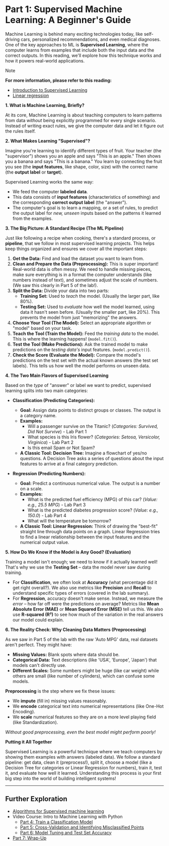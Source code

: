 # Part 1: Supervised Machine Learning: A Beginner's Guide


Machine Learning is behind many exciting technologies today, like self-driving cars, personalized recommendations, and even medical diagnoses. One of the key approaches to ML is **Supervised Learning**, where the computer learns from examples that include both the input data and the correct outputs. In this reading, we'll explore how this technique works and how it powers real-world applications.

> [!NOTE]  
> **For more information, please refer to this reading:** 
> - [Introduction to Supervised Learning](https://developers.google.com/machine-learning/intro-to-ml/supervised)
> - [Linear regression](https://developers.google.com/machine-learning/crash-course/linear-regression)


**1. What is Machine Learning, Briefly?**

At its core, Machine Learning is about teaching computers to learn patterns from data *without* being explicitly programmed for every single scenario. Instead of writing exact rules, we give the computer data and let it figure out the rules itself.

**2. What Makes Learning "Supervised"?**

Imagine you're learning to identify different types of fruit. Your teacher (the "supervisor") shows you an apple and says "This is an apple." Then shows you a banana and says "This is a banana." You learn by connecting the fruit you see (the **input features**, like shape, color, size) with the correct name (the **output label** or **target**).

Supervised Learning works the same way:
*   We feed the computer **labeled data**.
*   This data consists of **input features** (characteristics of something) and the corresponding **correct output label** (the "answer").
*   The computer's goal is to learn a mapping, or a set of rules, to predict the output label for *new, unseen* inputs based on the patterns it learned from the examples.

**3. The Big Picture: A Standard Recipe (The ML Pipeline)**

Just like following a recipe when cooking, there's a standard process, or **pipeline**, that we follow in most supervised learning projects. This helps keep things organized and ensures we cover all the important steps:

1.  **Get the Data:** Find and load the dataset you want to learn from.
2.  **Clean and Prepare the Data (Preprocessing):** This is super important! Real-world data is often messy. We need to handle missing pieces, make sure everything is in a format the computer understands (like numbers instead of text), and sometimes adjust the scale of numbers. (We saw this clearly in Part 5 of the lab!).
3.  **Split the Data:** Divide your data into two parts:
    *   **Training Set:** Used to *teach* the model. (Usually the larger part, like 80%).
    *   **Testing Set:** Used to *evaluate* how well the model learned, using data it hasn't seen before. (Usually the smaller part, like 20%). This prevents the model from just "memorizing" the answers.
4.  **Choose Your Tool (The Model):** Select an appropriate algorithm or "model" based on your task.
5.  **Teach the Tool (Train the Model):** Feed the *training data* to the model. This is where the learning happens! (`model.fit()`).
6.  **Test the Tool (Make Predictions):** Ask the trained model to make predictions on the *testing data's* input features. (`model.predict()`).
7.  **Check the Score (Evaluate the Model):** Compare the model's predictions on the test set with the actual known answers (the test set labels). This tells us how well the model performs on unseen data.

**4. The Two Main Flavors of Supervised Learning**

Based on the *type* of "answer" or label we want to predict, supervised learning splits into two main categories:

*   **Classification (Predicting Categories):**
    *   **Goal:** Assign data points to distinct groups or classes. The output is a category name.
    *   **Examples:**
        *   Will a passenger survive on the Titanic? (*Categories: Survived, Did Not Survive*) - Lab Part 1
        *   What species is this Iris flower? (*Categories: Setosa, Versicolor, Virginica*) - Lab Part 2
        *   Is this email Spam or Not Spam?
    *   **A Classic Tool: Decision Tree:** Imagine a flowchart of yes/no questions. A Decision Tree asks a series of questions about the input features to arrive at a final category prediction.

*   **Regression (Predicting Numbers):**
    *   **Goal:** Predict a continuous numerical value. The output is a number on a scale.
    *   **Examples:**
        *   What is the predicted fuel efficiency (MPG) of this car? (*Value: e.g., 25.5 MPG*) - Lab Part 3
        *   What is the predicted diabetes progression score? (*Value: e.g., 150.0*) - Lab Part 4
        *   What will the temperature be tomorrow?
    *   **A Classic Tool: Linear Regression:** Think of drawing the "best-fit" straight line through data points on a graph. Linear Regression tries to find a linear relationship between the input features and the numerical output value.

**5. How Do We Know if the Model is Any Good? (Evaluation)**

Training a model isn't enough; we need to know if it actually learned well! That's why we use the **Testing Set** – data the model never saw during training.

*   For **Classification**, we often look at **Accuracy** (what percentage did it get right overall?). We also use metrics like **Precision** and **Recall** to understand specific types of errors (covered in the lab summary).
*   For **Regression**, accuracy doesn't make sense. Instead, we measure the *error* – how far off were the predictions on average? Metrics like **Mean Absolute Error (MAE)** or **Mean Squared Error (MSE)** tell us this. We also use **R-squared (R²)** to see how much of the variation in the real answers our model could explain.

**6. The Reality Check: Why Cleaning Data Matters (Preprocessing)**

As we saw in Part 5 of the lab with the raw 'Auto MPG' data, real datasets aren't perfect. They might have:

*   **Missing Values:** Blank spots where data should be.
*   **Categorical Data:** Text descriptions (like 'USA', 'Europe', 'Japan') that models can't directly use.
*   **Different Scales:** Some numbers might be huge (like car weight) while others are small (like number of cylinders), which can confuse some models.

**Preprocessing** is the step where we fix these issues:
*   We **impute** (fill in) missing values reasonably.
*   We **encode** categorical text into numerical representations (like One-Hot Encoding).
*   We **scale** numerical features so they are on a more level playing field (like Standardization).

*Without good preprocessing, even the best model might perform poorly!*

**Putting it All Together**

Supervised Learning is a powerful technique where we teach computers by showing them examples with answers (labeled data). We follow a standard pipeline: get data, clean it (preprocess!), split it, choose a model (like a Decision Tree for categories or Linear Regression for numbers), train it, test it, and evaluate how well it learned. Understanding this process is your first big step into the world of building intelligent systems!


---
## Further Exploration

- [Algorithms for Supervised machine learning](https://scikit-learn.org/stable/supervised_learning.html)
- Video Course: Intro to Machine Learning with Python
  - [Part 4: Train a Classification Model](https://www.youtube.com/watch?v=f3kSEebz8QA)
  - [Part 5: Cross-Validation and Identifying Misclassified Points](https://www.youtube.com/watch?v=cEs7UfimlEk)
  - [Part 6: Model Tuning and Test Set Accuracy](https://www.youtube.com/watch?v=eU6Jr9DpcrQ)
 - [Part 7: Wrap-Up](https://www.youtube.com/watch?v=zI58IQpE2uE)  



<!-- 

- K-NN for Classification/Regression
- `DecisionTreeClassifier()`/ `DecisionTreeRegressor()` 
-->
